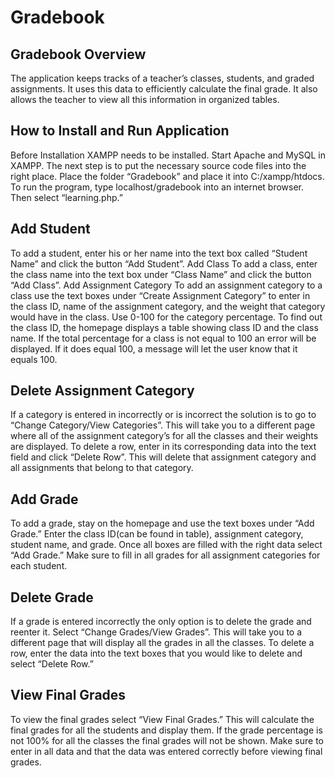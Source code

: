 # Gradebook
Gradebook Overview
--------
The application keeps tracks of a teacher’s classes, students, and graded assignments. It uses this data to efficiently calculate the final grade. It also allows the teacher to view all this information in organized tables.

How to Install and Run Application
----------------------------------
Before Installation XAMPP needs to be installed. Start Apache and MySQL in XAMPP. The next step is to put the necessary source code files into the right place. Place the folder “Gradebook” and place it into C:/xampp/htdocs. To run the program, type localhost/gradebook into an internet browser. Then select “learning.php.”

Add Student
-----------
To add a student, enter his or her name into the text box called “Student Name” and click the button “Add Student”.
Add Class
To add a class, enter the class name into the text box under “Class Name” and click the button “Add Class”.
Add Assignment Category
To add an assignment category to a class use the text boxes under “Create Assignment Category” to enter in the class ID, name of the assignment category, and the weight that category would have in the class. Use 0-100 for the category percentage. To find out the class ID, the homepage displays a table showing class ID and the class name. If the total percentage for a class is not equal to 100 an error will be displayed. If it does equal 100, a message will let the user know that it equals 100.


Delete Assignment Category
--------------------------
If a category is entered in incorrectly or is incorrect the solution is to go to “Change Category/View Categories”. This will take you to a different page where all of the assignment category’s for all the classes and their weights are displayed. To delete a row, enter in its corresponding data into the text field and click “Delete Row”. This will delete that assignment category and all assignments that belong to that category.

Add Grade
---------
To add a grade, stay on the homepage and use the text boxes under “Add Grade.” Enter the class ID(can be found in table), assignment category, student name, and grade. Once all boxes are filled with the right data select “Add Grade.” Make sure to fill in all grades for all assignment categories for each student.

Delete Grade
------------
If a grade is entered incorrectly the only option is to delete the grade and reenter it. Select “Change Grades/View Grades”. This will take you to a different page that will display all the grades in all the classes. To delete a row, enter the data into the text boxes that you would like to delete and select “Delete Row.”

View Final Grades
-----------------
To view the final grades select “View Final Grades.” This will calculate the final grades for all the students and display them. If the grade percentage is not 100% for all the classes the final grades will not be shown. Make sure to enter in all data and that the data was entered correctly before viewing final grades. 
